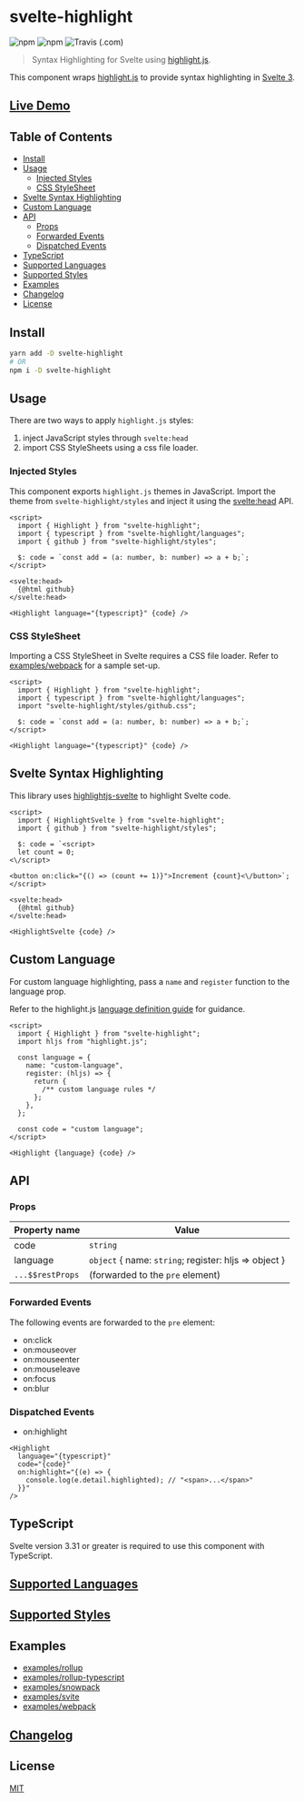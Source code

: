# svelte-highlight

![npm](https://img.shields.io/npm/v/svelte-highlight?color=ff3e00&style=for-the-badge)
![npm](https://img.shields.io/npm/dt/svelte-highlight?color=ff3e00&style=for-the-badge)
![Travis (.com)](https://img.shields.io/travis/com/metonym/svelte-highlight?style=for-the-badge)

> Syntax Highlighting for Svelte using [highlight.js](https://github.com/highlightjs/highlight.js).

This component wraps [highlight.js](https://github.com/highlightjs/highlight.js) to provide syntax highlighting in [Svelte 3](https://github.com/sveltejs/svelte).

## [Live Demo](https://metonym.github.io/svelte-highlight)

## Table of Contents

- [Install](#install)
- [Usage](#usage)
  - [Injected Styles](#injected-styles)
  - [CSS StyleSheet](#css-stylesheet)
- [Svelte Syntax Highlighting](#svelte-syntax-highlighting)
- [Custom Language](#custom-language)
- [API](#api)
  - [Props](#props)
  - [Forwarded Events](#forwarded-events)
  - [Dispatched Events](#dispatched-events)
- [TypeScript](#typescript)
- [Supported Languages](#supported-languages)
- [Supported Styles](#supported-styles)
- [Examples](#examples)
- [Changelog](#changelog)
- [License](#license)

## Install

```bash
yarn add -D svelte-highlight
# OR
npm i -D svelte-highlight
```

## Usage

There are two ways to apply `highlight.js` styles:

1. inject JavaScript styles through `svelte:head`
2. import CSS StyleSheets using a css file loader.

### Injected Styles

This component exports `highlight.js` themes in JavaScript. Import the theme from `svelte-highlight/styles` and inject it using the [svelte:head](https://svelte.dev/docs#svelte_head) API.

<!-- prettier-ignore-start -->
```svelte
<script>
  import { Highlight } from "svelte-highlight";
  import { typescript } from "svelte-highlight/languages";
  import { github } from "svelte-highlight/styles";

  $: code = `const add = (a: number, b: number) => a + b;`;
</script>

<svelte:head>
  {@html github}
</svelte:head>

<Highlight language="{typescript}" {code} />
```
<!-- prettier-ignore-end -->

### CSS StyleSheet

Importing a CSS StyleSheet in Svelte requires a CSS file loader. Refer to [examples/webpack](examples/webpack) for a sample set-up.

<!-- prettier-ignore-start -->
```svelte
<script>
  import { Highlight } from "svelte-highlight";
  import { typescript } from "svelte-highlight/languages";
  import "svelte-highlight/styles/github.css";

  $: code = `const add = (a: number, b: number) => a + b;`;
</script>

<Highlight language="{typescript}" {code} />
```
<!-- prettier-ignore-end -->

## Svelte Syntax Highlighting

This library uses [highlightjs-svelte](https://github.com/AlexxNB/highlightjs-svelte) to highlight Svelte code.

<!-- prettier-ignore-start -->
```svelte
<script>
  import { HighlightSvelte } from "svelte-highlight";
  import { github } from "svelte-highlight/styles";

  $: code = `<script>
  let count = 0;
<\/script>

<button on:click="{() => (count += 1)}">Increment {count}<\/button>`;
</script>

<svelte:head>
  {@html github}
</svelte:head>

<HighlightSvelte {code} />
```
<!-- prettier-ignore-end -->

## Custom Language

For custom language highlighting, pass a `name` and `register` function to the language prop.

Refer to the highlight.js [language definition guide](https://highlightjs.readthedocs.io/en/latest/language-guide.html) for guidance.

<!-- prettier-ignore-start -->
```svelte
<script>
  import { Highlight } from "svelte-highlight";
  import hljs from "highlight.js";

  const language = {
    name: "custom-language",
    register: (hljs) => {
      return {
        /** custom language rules */
      };
    },
  };

  const code = "custom language";
</script>

<Highlight {language} {code} />
```
<!-- prettier-ignore-end -->

## API

### Props

| Property name    | Value                                                 |
| ---------------- | ----------------------------------------------------- |
| code             | `string`                                              |
| language         | `object` { name: `string`; register: hljs => object } |
| `...$$restProps` | (forwarded to the `pre` element)                      |

### Forwarded Events

The following events are forwarded to the `pre` element:

- on:click
- on:mouseover
- on:mouseenter
- on:mouseleave
- on:focus
- on:blur

### Dispatched Events

- on:highlight

<!-- prettier-ignore-start -->
```svelte
<Highlight
  language="{typescript}"
  code="{code}"
  on:highlight="{(e) => {
    console.log(e.detail.highlighted); // "<span>...</span>"
  }}"
/>
```
<!-- prettier-ignore-end -->

## TypeScript

Svelte version 3.31 or greater is required to use this component with TypeScript.

## [Supported Languages](SUPPORTED_LANGUAGES.md)

## [Supported Styles](SUPPORTED_STYLES.md)

## Examples

- [examples/rollup](examples/rollup)
- [examples/rollup-typescript](examples/rollup-typescript)
- [examples/snowpack](examples/snowpack)
- [examples/svite](examples/svite)
- [examples/webpack](examples/webpack)

## [Changelog](CHANGELOG.md)

## License

[MIT](LICENSE)

